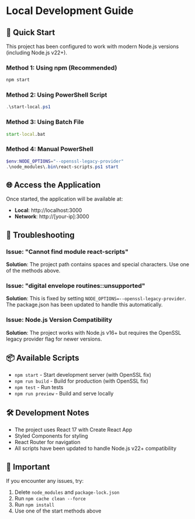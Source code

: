 # Local Development Guide

## 🚀 Quick Start

This project has been configured to work with modern Node.js versions (including Node.js v22+).

### Method 1: Using npm (Recommended)
```bash
npm start
```

### Method 2: Using PowerShell Script
```powershell
.\start-local.ps1
```

### Method 3: Using Batch File
```cmd
start-local.bat
```

### Method 4: Manual PowerShell
```powershell
$env:NODE_OPTIONS="--openssl-legacy-provider"
.\node_modules\.bin\react-scripts.ps1 start
```

## 🌐 Access the Application

Once started, the application will be available at:
- **Local**: http://localhost:3000
- **Network**: http://[your-ip]:3000

## 🔧 Troubleshooting

### Issue: "Cannot find module react-scripts"
**Solution**: The project path contains spaces and special characters. Use one of the methods above.

### Issue: "digital envelope routines::unsupported"
**Solution**: This is fixed by setting `NODE_OPTIONS=--openssl-legacy-provider`. The package.json has been updated to handle this automatically.

### Issue: Node.js Version Compatibility
**Solution**: The project works with Node.js v16+ but requires the OpenSSL legacy provider flag for newer versions.

## 📦 Available Scripts

- `npm start` - Start development server (with OpenSSL fix)
- `npm run build` - Build for production (with OpenSSL fix)
- `npm test` - Run tests
- `npm run preview` - Build and serve locally

## 🛠️ Development Notes

- The project uses React 17 with Create React App
- Styled Components for styling
- React Router for navigation
- All scripts have been updated to handle Node.js v22+ compatibility

## 🚨 Important

If you encounter any issues, try:
1. Delete `node_modules` and `package-lock.json`
2. Run `npm cache clean --force`
3. Run `npm install`
4. Use one of the start methods above
